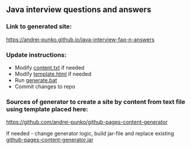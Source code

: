 ## Java interview questions and answers

### Link to generated site:

https://andrei-punko.github.io/java-interview-faq-n-answers

### Update instructions:
- Modify [content.txt](content.txt) if needed
- Modify [template.html](template.html) if needed
- Run [generate.bat](generate.bat)
- Commit changes to repo

### Sources of generator to create a site by content from text file using template placed here:

https://github.com/andrei-punko/github-pages-content-generator

If needed - change generator logic, build jar-file and replace existing [github-pages-content-generator.jar](github-pages-content-generator.jar)
